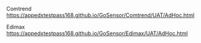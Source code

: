 Comtrend
https://appedxtestpass168.github.io/GoSensor/Comtrend/UAT/AdHoc.html

Edimax
https://appedxtestpass168.github.io/GoSensor/Edimax/UAT/AdHoc.html


